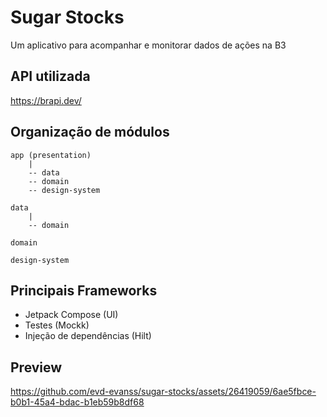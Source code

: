 # Sugar Stocks
Um aplicativo para acompanhar e monitorar dados de ações na B3 

## API utilizada
https://brapi.dev/

## Organização de módulos
    app (presentation)
        |
        -- data
        -- domain
        -- design-system

    data
        |
        -- domain

    domain

    design-system

## Principais Frameworks
- Jetpack Compose (UI)
- Testes (Mockk)
- Injeção de dependências (Hilt)

## Preview
https://github.com/evd-evanss/sugar-stocks/assets/26419059/6ae5fbce-b0b1-45a4-bdac-b1eb59b8df68

